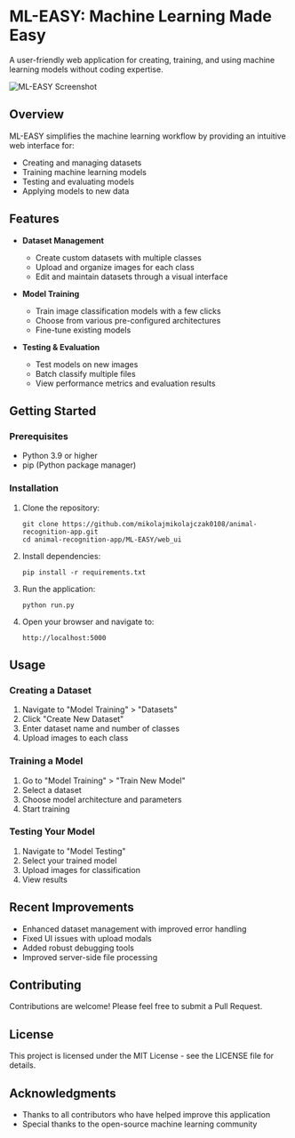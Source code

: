 # ML-EASY: Machine Learning Made Easy

A user-friendly web application for creating, training, and using machine learning models without coding expertise.

![ML-EASY Screenshot](https://github.com/mikolajmikolajczak0108/animal-recognition-app/raw/master/web_ui/app/static/images/screenshot.png)

## Overview

ML-EASY simplifies the machine learning workflow by providing an intuitive web interface for:
- Creating and managing datasets
- Training machine learning models
- Testing and evaluating models
- Applying models to new data

## Features

- **Dataset Management**
  - Create custom datasets with multiple classes
  - Upload and organize images for each class
  - Edit and maintain datasets through a visual interface
  
- **Model Training**
  - Train image classification models with a few clicks
  - Choose from various pre-configured architectures
  - Fine-tune existing models
  
- **Testing & Evaluation**
  - Test models on new images
  - Batch classify multiple files
  - View performance metrics and evaluation results

## Getting Started

### Prerequisites

- Python 3.9 or higher
- pip (Python package manager)

### Installation

1. Clone the repository:
   ```
   git clone https://github.com/mikolajmikolajczak0108/animal-recognition-app.git
   cd animal-recognition-app/ML-EASY/web_ui
   ```

2. Install dependencies:
   ```
   pip install -r requirements.txt
   ```

3. Run the application:
   ```
   python run.py
   ```

4. Open your browser and navigate to:
   ```
   http://localhost:5000
   ```

## Usage

### Creating a Dataset

1. Navigate to "Model Training" > "Datasets"
2. Click "Create New Dataset"
3. Enter dataset name and number of classes
4. Upload images to each class

### Training a Model

1. Go to "Model Training" > "Train New Model"
2. Select a dataset
3. Choose model architecture and parameters
4. Start training

### Testing Your Model

1. Navigate to "Model Testing"
2. Select your trained model
3. Upload images for classification
4. View results

## Recent Improvements

- Enhanced dataset management with improved error handling
- Fixed UI issues with upload modals
- Added robust debugging tools
- Improved server-side file processing

## Contributing

Contributions are welcome! Please feel free to submit a Pull Request.

## License

This project is licensed under the MIT License - see the LICENSE file for details.

## Acknowledgments

- Thanks to all contributors who have helped improve this application
- Special thanks to the open-source machine learning community 